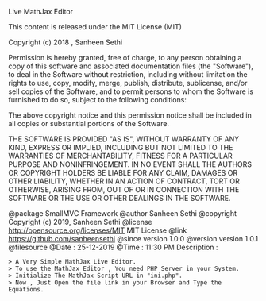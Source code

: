 Live MathJax Editor

This content is released under the MIT License (MIT)

Copyright (c) 2018 , Sanheen Sethi

Permission is hereby granted, free of charge, to any person obtaining a copy of this software and associated documentation files (the "Software"), to deal in the Software without restriction, including without limitation the rights to use, copy, modify, merge, publish, distribute, sublicense, and/or sell copies of the Software, and to permit persons to whom the Software is furnished to do so, subject to the following conditions:

The above copyright notice and this permission notice shall be included in all copies or substantial portions of the Software.

THE SOFTWARE IS PROVIDED "AS IS", WITHOUT WARRANTY OF ANY KIND, EXPRESS OR IMPLIED, INCLUDING BUT NOT LIMITED TO THE WARRANTIES OF MERCHANTABILITY, FITNESS FOR A PARTICULAR PURPOSE AND NONINFRINGEMENT. IN NO EVENT SHALL THE AUTHORS OR COPYRIGHT HOLDERS BE LIABLE FOR ANY CLAIM, DAMAGES OR OTHER LIABILITY, WHETHER IN AN ACTION OF CONTRACT, TORT OR OTHERWISE, ARISING FROM, OUT OF OR IN CONNECTION WITH THE SOFTWARE OR THE USE OR OTHER DEALINGS IN THE SOFTWARE.

@package SmallMVC Framework
@author	Sanheen Sethi
@copyright	Copyright (c) 2019, Sanheen Sethi
@license http://opensource.org/licenses/MIT	MIT License
@link https://github.com/sanheensethi
@since	version 1.0.0
@version	version 1.0.1
@filesource
@Date : 25-12-2019
@Time : 11:30 PM
Description :

    > A Very Simple MathJax Live Editor.
	> To use the MathJax Editor , You need PHP Server in your System.
	> Initialize The MathJax Script URL in "ini.php".
	> Now , Just Open the file link in your Browser and Type the Equations.
	